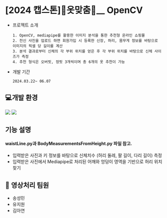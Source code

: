 # [2024 캡스톤]👕옷맞춤👖__ OpenCV
- 프로젝트 소개

      1. OpenCV, mediapipe를 활용한 이미지 분석을 통한 추천형 온라인 쇼핑몰
      2. 전신 사진을 업로드 하면 회원가입 시 등록한 신장, 허리, 몸무게 정보를 바탕으로 이미지의 픽셀 당 길이를 계산
      3. 분석 결과로부터 신체의 각 부위 위치를 얻은 후 각 부위 위치를 바탕으로 신체 사이즈가 측정
      4. 추천 형식은 오버핏, 정핏 3개씩이며 총 6개의 옷 추천이 가능
- 개발 기간

      2024.03.22~ 06.07


## 💻개발 환경 
<img src="https://img.shields.io/badge/Python-3766AB?style=for-the-badge&logo=Python&logoColor=white"/> <img src="https://img.shields.io/badge/opencv-5C3EE8?style=for-the-badge&logo=opencv&logoColor=white"/>

## 기능 설명
#### waistLine.py과 BodyMeasurementsFromHeight.py 파일 참고.
- 입력받은 사진과 키 정보를 바탕으로 신체치수 (허리 둘레, 팔 길이, 다리 길이) 측정
- 입력받은 사진에서 Mediapipe로 처리된 어깨와 엉덩이 영역을 기반으로 허리 위치 찾기
## 👥 영상처리 팀원
- 송성민
- 유지원
- 김아연
